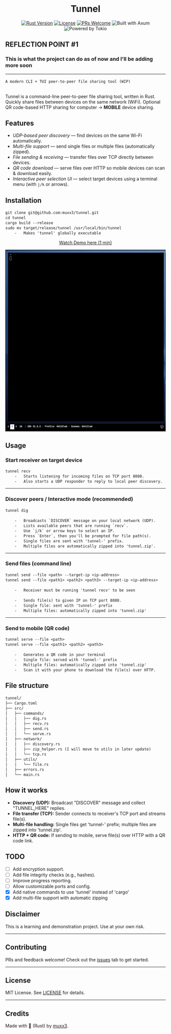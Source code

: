 <h1 align="center">Tunnel</h1>
<div align="center">
	
[![Rust Version](https://img.shields.io/badge/rust-1.70%2B-orange.svg)](https://www.rust-lang.org) [![License](https://img.shields.io/badge/license-MIT-blue.svg)](LICENSE) [![PRs Welcome](https://img.shields.io/badge/PRs-welcome-brightgreen.svg)](https://github.com/muxx3/tunnel/pulls) ![Built with Axum](https://img.shields.io/badge/built%20with-axum-7B4FFF) ![Powered by Tokio](https://img.shields.io/badge/powered%20by-tokio-4B275F)
</div>

## REFLECTION POINT #1
### This is what the project can do as of now and I'll be adding more soon
---
    A modern CLI + TUI peer-to-peer file sharing tool (WIP)
  \
Tunnel is a command-line peer-to-peer file sharing tool, written in Rust. Quickly share files between devices on the same network (WiFi). Optional QR code-based HTTP sharing for computer -> <strong>MOBILE</strong> device sharing. 

## Features
-   *UDP-based peer discovery* — find devices on the same Wi-Fi automatically.
-   *Multi-file support* — send single files or multiple files (automatically zipped).
-   *File sending & receiving* — transfer files over TCP directly between devices.
-   *QR code download* — serve files over HTTP so mobile devices can scan & download easily.
-   *Interactive peer selection UI* — select target devices using a terminal menu (with `j/k` or arrows).

## Installation
	git clone git@github.com:muxx3/tunnel.git
	cd tunnel
	cargo build --release
    sudo mv target/release/tunnel /usr/local/bin/tunnel
        -   Makes 'tunnel' globally executable

 <p align="center">
<a href="https://www.youtube.com/shorts/v4RYwT8bcp4">Watch Demo here (1 min)</a>
 </p>
<p align="center">
  <img src="tunneldemo.gif" alt="Tunnel Demo" width="600"/>
</p>

## Usage

### Start receiver on target device
	tunnel recv
		-   Starts listening for incoming files on TCP port 8080.
		-   Also starts a UDP responder to reply to local peer discovery.

---

### Discover peers / Interactive mode (recommended)
	tunnel dig
	
		-   Broadcasts `DISCOVER` message on your local network (UDP).
		-   Lists available peers that are running `recv`.
		-   Use `j/k` or arrow keys to select an IP.    
		-   Press `Enter`, then you'll be prompted for file path(s).  
		-   Single files are sent with 'tunnel-' prefix.
		-   Multiple files are automatically zipped into 'tunnel.zip'.

---

### Send files (command line)
	tunnel send --file <path> --target-ip <ip-address>
	tunnel send --file <path1> <path2> <path3> --target-ip <ip-address>

 		-	Receiver must be running 'tunnel recv' to be seen
   
		-	Sends file(s) to given IP on TCP port 8080.
		-	Single file: sent with 'tunnel-' prefix
		-	Multiple files: automatically zipped into 'tunnel.zip'

---

### Send to mobile (QR code)
	tunnel serve --file <path>
	tunnel serve --file <path1> <path2> <path3>
	
		-   Generates a QR code in your terminal
		-   Single file: served with 'tunnel-' prefix
		-   Multiple files: automatically zipped into 'tunnel.zip'
		-   Scan it with your phone to download the file(s) over HTTP.

## File structure
	tunnel/
	├── Cargo.toml
	├── src/
	│   ├── commands/
	│   │   ├── dig.rs
	│   │   ├── recv.rs
	│   │   ├── send.rs
	│   │   └── serve.rs
	│   ├── network/
	│   │   ├── discovery.rs
 	│   │   ├── zip_helper.rs (I will move to utils in later update)
	│   │   └── tcp.rs
	│   ├── utils/
	│   │   └── file.rs
	│   ├── errors.rs
	│   └── main.rs

## How it works
-   **Discovery (UDP):** Broadcast "DISCOVER" message and collect "TUNNEL_HERE" replies.
-   **File transfer (TCP):** Sender connects to receiver's TCP port and streams file(s).
-   **Multi-file handling:** Single files get 'tunnel-' prefix; multiple files are zipped into 'tunnel.zip'.
-   **HTTP + QR code:** If sending to mobile, serve file(s) over HTTP with a QR code link.

## TODO
 - [ ] Add encryption support.
 - [ ] Add file integrity checks (e.g., hashes).
 - [ ] Improve progress reporting.
 - [ ] Allow customizable ports and config.
 - [x] Add native commands to use 'tunnel' instead of 'cargo'
 - [x] Add multi-file support with automatic zipping
 
 ## Disclaimer
This is a learning and demonstration project. Use at your own risk.

----------

## Contributing
PRs and feedback welcome! Check out the [issues](https://github.com/muxx3/tunnel/issues) tab to get started.

----------

## License
MIT License. See [LICENSE](LICENSE) for details.

----------

## Credits
Made with 🦀 (Rust) by [muxx3](https://github.com/muxx3).


